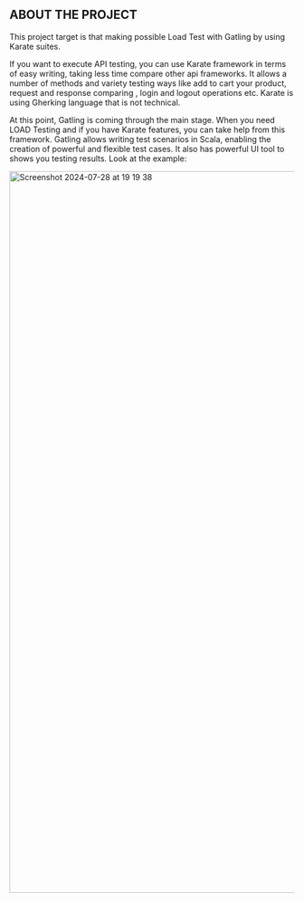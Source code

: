 
## ABOUT THE PROJECT

This project target is that making possible Load Test with Gatling by using Karate suites.

If you want to execute API testing, you can use Karate framework in terms of easy writing, taking less time compare other api frameworks.
It allows a number of methods and variety testing ways like add to cart your product, request and response comparing , login and logout operations etc.
Karate is using Gherking language that is not technical.

At this point, Gatling is coming through the main stage. When you need LOAD Testing and if you have Karate features, you can take help from this framework.
Gatling allows writing test scenarios in Scala, enabling the creation of powerful and flexible test cases.
It also has powerful UI tool to shows you testing results. Look at the example: 

<img width="1275" alt="Screenshot 2024-07-28 at 19 19 38" src="https://github.com/user-attachments/assets/5f260ba0-6663-4e27-92a1-e1f89475af90">
